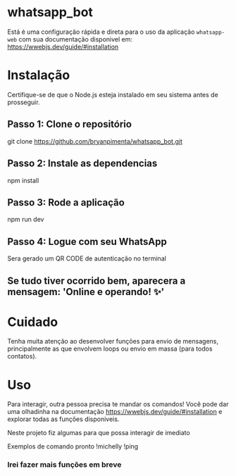 # whatsapp_bot
Está é uma configuração rápida e direta para o uso da aplicação `whatsapp-web` com sua documentação disponivel em: https://wwebjs.dev/guide/#installation

# Instalação
Certifique-se de que o Node.js esteja instalado em seu sistema antes de prosseguir.

## Passo 1: Clone o repositório
git clone https://github.com/bryanpimenta/whatsapp_bot.git

## Passo 2: Instale as dependencias
npm install

## Passo 3: Rode a aplicação
npm run dev

## Passo 4: Logue com seu WhatsApp

Sera gerado um QR CODE de autenticação no terminal

## Se tudo tiver ocorrido bem, aparecera a mensagem: 'Online e operando! ✨'

# Cuidado
Tenha muita atenção ao desenvolver funções para envio de mensagens, principalmente as que envolvem loops ou envio em massa (para todos contatos).

# Uso
Para interagir, outra pessoa precisa te mandar os comandos! 
Você pode dar uma olhadinha na documentação https://wwebjs.dev/guide/#installation e explorar todas as funções disponiveis.

Neste projeto fiz algumas para que possa interagir de imediato

Exemplos de comando pronto
!michelly
!ping

### Irei fazer mais funções em breve
